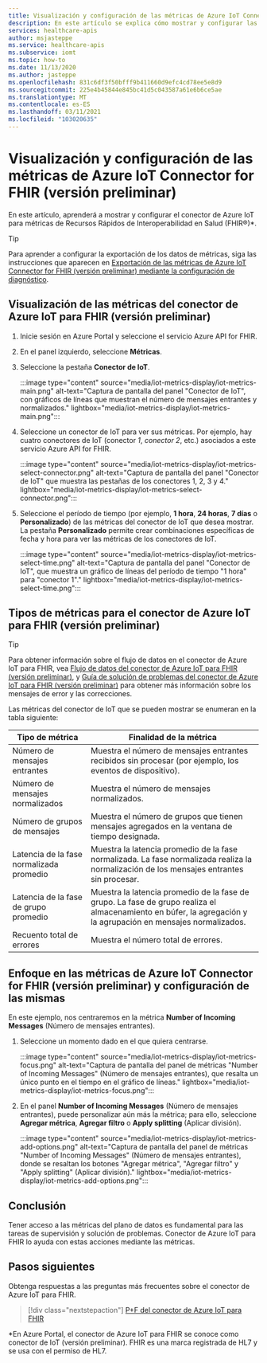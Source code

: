 ```yaml
---
title: Visualización y configuración de las métricas de Azure IoT Connector for FHIR (versión preliminar)
description: En este artículo se explica cómo mostrar y configurar las métricas del conector de Azure IoT para FHIR (versión preliminar).
services: healthcare-apis
author: msjasteppe
ms.service: healthcare-apis
ms.subservice: iomt
ms.topic: how-to
ms.date: 11/13/2020
ms.author: jasteppe
ms.openlocfilehash: 831c6df3f50bfff9b411660d9efc4cd78ee5e8d9
ms.sourcegitcommit: 225e4b45844e845bc41d5c043587a61e6b6ce5ae
ms.translationtype: MT
ms.contentlocale: es-ES
ms.lasthandoff: 03/11/2021
ms.locfileid: "103020635"
---
```

# <a name="display-and-configure-azure-iot-connector-for-fhir-preview-metrics"></a>Visualización y configuración de las métricas de Azure IoT Connector for FHIR (versión preliminar) 

En este artículo, aprenderá a mostrar y configurar el conector de Azure IoT para métricas de Recursos Rápidos de Interoperabilidad en Salud (FHIR&#174;)*.

> [!TIP]
> Para aprender a configurar la exportación de los datos de métricas, siga las instrucciones que aparecen en [Exportación de las métricas de Azure IoT Connector for FHIR (versión preliminar) mediante la configuración de diagnóstico](iot-metrics-diagnostics-export.md).

## <a name="display-metrics-for-azure-iot-connector-for-fhir-preview"></a>Visualización de las métricas del conector de Azure IoT para FHIR (versión preliminar)

1. Inicie sesión en Azure Portal y seleccione el servicio Azure API for FHIR. 

2. En el panel izquierdo, seleccione **Métricas**. 

3. Seleccione la pestaña **Conector de IoT**.

   :::image type="content" source="media/iot-metrics-display/iot-metrics-main.png" alt-text="Captura de pantalla del panel &quot;Conector de IoT&quot;, con gráficos de líneas que muestran el número de mensajes entrantes y normalizados." lightbox="media/iot-metrics-display/iot-metrics-main.png"::: 

4. Seleccione un conector de IoT para ver sus métricas. Por ejemplo, hay cuatro conectores de IoT (conector *1*, *conector 2*, etc.) asociados a este servicio Azure API for FHIR.

   :::image type="content" source="media/iot-metrics-display/iot-metrics-select-connector.png" alt-text="Captura de pantalla del panel &quot;Conector de IoT&quot; que muestra las pestañas de los conectores 1, 2, 3 y 4." lightbox="media/iot-metrics-display/iot-metrics-select-connector.png"::: 

5. Seleccione el período de tiempo (por ejemplo, **1 hora**, **24 horas**, **7 días** o **Personalizado**) de las métricas del conector de IoT que desea mostrar. La pestaña **Personalizado** permite crear combinaciones específicas de fecha y hora para ver las métricas de los conectores de IoT.

   :::image type="content" source="media/iot-metrics-display/iot-metrics-select-time.png" alt-text="Captura de pantalla del panel &quot;Conector de IoT&quot;, que muestra un gráfico de líneas del período de tiempo &quot;1 hora&quot; para &quot;conector 1&quot;." lightbox="media/iot-metrics-display/iot-metrics-select-time.png"::: 
 
## <a name="metric-types-for-azure-iot-connector-for-fhir-preview"></a>Tipos de métricas para el conector de Azure IoT para FHIR (versión preliminar) 

> [!TIP]
> Para obtener información sobre el flujo de datos en el conector de Azure IoT para FHIR, vea [Flujo de datos del conector de Azure IoT para FHIR (versión preliminar)](iot-data-flow.md), y [Guía de solución de problemas del conector de Azure IoT para FHIR (versión preliminar)](iot-troubleshoot-guide.md) para obtener más información sobre los mensajes de error y las correcciones.

Las métricas del conector de IoT que se pueden mostrar se enumeran en la tabla siguiente:

|Tipo de métrica|Finalidad de la métrica| 
|-----------|--------------|
|Número de mensajes entrantes|Muestra el número de mensajes entrantes recibidos sin procesar (por ejemplo, los eventos de dispositivo).|
|Número de mensajes normalizados|Muestra el número de mensajes normalizados.|
|Número de grupos de mensajes|Muestra el número de grupos que tienen mensajes agregados en la ventana de tiempo designada.|
|Latencia de la fase normalizada promedio|Muestra la latencia promedio de la fase normalizada. La fase normalizada realiza la normalización de los mensajes entrantes sin procesar.|
|Latencia de la fase de grupo promedio|Muestra la latencia promedio de la fase de grupo. La fase de grupo realiza el almacenamiento en búfer, la agregación y la agrupación en mensajes normalizados.| 
|Recuento total de errores|Muestra el número total de errores.| 

## <a name="focus-on-and-configure-azure-iot-connector-for-fhir-preview-metrics"></a>Enfoque en las métricas de Azure IoT Connector for FHIR (versión preliminar) y configuración de las mismas

En este ejemplo, nos centraremos en la métrica **Number of Incoming Messages** (Número de mensajes entrantes).

1. Seleccione un momento dado en el que quiera centrarse.

   :::image type="content" source="media/iot-metrics-display/iot-metrics-focus.png" alt-text="Captura de pantalla del panel de métricas &quot;Number of Incoming Messages&quot; (Número de mensajes entrantes), que resalta un único punto en el tiempo en el gráfico de líneas." lightbox="media/iot-metrics-display/iot-metrics-focus.png"::: 

2. En el panel **Number of Incoming Messages** (Número de mensajes entrantes), puede personalizar aún más la métrica; para ello, seleccione **Agregar métrica**, **Agregar filtro** o **Apply splitting** (Aplicar división). 

   :::image type="content" source="media/iot-metrics-display/iot-metrics-add-options.png" alt-text="Captura de pantalla del panel de métricas &quot;Number of Incoming Messages&quot; (Número de mensajes entrantes), donde se resaltan los botones &quot;Agregar métrica&quot;, &quot;Agregar filtro&quot; y &quot;Apply splitting&quot; (Aplicar división)." lightbox="media/iot-metrics-display/iot-metrics-add-options.png"::: 

## <a name="conclusion"></a>Conclusión 
Tener acceso a las métricas del plano de datos es fundamental para las tareas de supervisión y solución de problemas. Conector de Azure IoT para FHIR lo ayuda con estas acciones mediante las métricas. 

## <a name="next-steps"></a>Pasos siguientes

Obtenga respuestas a las preguntas más frecuentes sobre el conector de Azure IoT para FHIR.

>[!div class="nextstepaction"]
>[P+F del conector de Azure IoT para FHIR](fhir-faq.md)

*En Azure Portal, el conector de Azure IoT para FHIR se conoce como conector de IoT (versión preliminar). FHIR es una marca registrada de HL7 y se usa con el permiso de HL7. 
